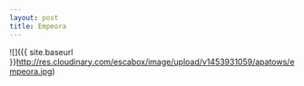 ```yaml
---
layout: post
title: Empeora
---
```


![]({{ site.baseurl }}http://res.cloudinary.com/escabox/image/upload/v1453931059/apatows/empeora.jpg)
